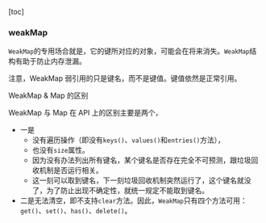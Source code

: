 [toc]

### weakMap

`WeakMap`的专用场合就是，它的键所对应的对象，可能会在将来消失。`WeakMap`结构有助于防止内存泄漏。

注意，WeakMap 弱引用的只是键名，而不是键值。键值依然是正常引用。



WeakMap & Map 的区别



WeakMap 与 Map 在 API 上的区别主要是两个，

- 一是
  - 没有遍历操作（即没有`keys()`、`values()`和`entries()`方法），
  - 也没有`size`属性。
  - 因为没有办法列出所有键名，某个键名是否存在完全不可预测，跟垃圾回收机制是否运行相关。
  - 这一刻可以取到键名，下一刻垃圾回收机制突然运行了，这个键名就没了，为了防止出现不确定性，就统一规定不能取到键名。
- 二是无法清空，即不支持`clear`方法。因此，`WeakMap`只有四个方法可用：`get()`、`set()`、`has()`、`delete()`。